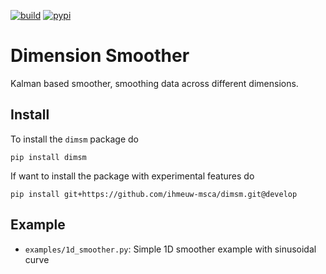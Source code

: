[![build](https://github.com/ihmeuw-msca/dimsm/actions/workflows/build.yml/badge.svg)](https://github.com/ihmeuw-msca/dimsm/actions/workflows/build.yml)
[![pypi](https://badge.fury.io/py/dimsm.svg)](https://badge.fury.io/py/dimsm)

# Dimension Smoother

Kalman based smoother, smoothing data across different dimensions.

## Install

To install the `dimsm` package do

```
pip install dimsm
```

If want to install the package with experimental features do

```
pip install git+https://github.com/ihmeuw-msca/dimsm.git@develop
```

## Example

* `examples/1d_smoother.py`: Simple 1D smoother example with sinusoidal curve
